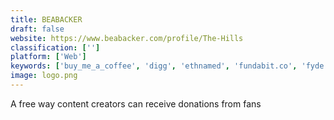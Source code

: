 ```yaml
---
title: BEABACKER
draft: false 
website: https://www.beabacker.com/profile/The-Hills
classification: ['']
platform: ['Web']
keywords: ['buy_me_a_coffee', 'digg', 'ethnamed', 'fundabit.co', 'fyde', 'indiefy', 'kaneskii', 'ko-fi', 'level_music', 'linkie', 'litch.app', 'matching_donations', 'patreon', 'prismo', 'puma_browser', 'wallt', 'ziibra']
image: logo.png
---
```

A free way content creators can receive donations from fans